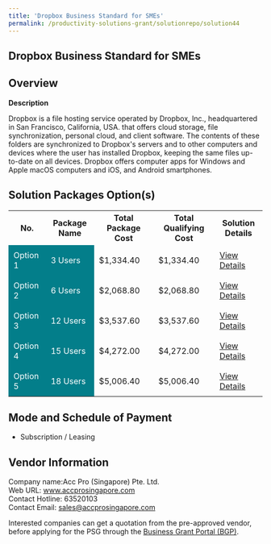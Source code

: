 ```yaml
---
title: 'Dropbox Business Standard for SMEs'
permalink: /productivity-solutions-grant/solutionrepo/solution44
---
```


## Dropbox Business Standard for SMEs

## Overview

**Description**

Dropbox is a file hosting service operated by Dropbox, Inc., headquartered in San Francisco, California, USA. that offers cloud storage, file synchronization, personal cloud, and client software. The contents of these folders are synchronized to Dropbox's servers and to other computers and devices where the user has installed Dropbox, keeping the same files up-to-date on all devices. Dropbox offers computer apps for Windows and Apple macOS computers and iOS, and Android smartphones.

## Solution Packages Option(s)

<table>
<tr>
<th><b>No.</b></th>
<th><b>Package Name</b></th>
<th><b>Total Package Cost</b></th>
<th><b>Total Qualifying Cost</b></th>
<th><b>Solution Details</b></th>
</tr>
<tr>
<td style='padding: 10px; background-color: #037E8A; color: #FFFFFF;'>Option 1</td>
<td style='padding: 10px; background-color: #037E8A; color: #FFFFFF;'>3 Users</td>
<td style='padding: 10px;'>$1,334.40</td>
<td style='padding: 10px;'>$1,334.40</td>
<td style='padding: 10px;'><a href='/images/psg/Desensitised_AccPro_Annex3_CR_wef_17Nov22_Part_1.pdf' target='_blank'>View Details</a></td>
</tr>
<tr>
<td style='padding: 10px; background-color: #037E8A; color: #FFFFFF;'>Option 2</td>
<td style='padding: 10px; background-color: #037E8A; color: #FFFFFF;'>6 Users</td>
<td style='padding: 10px;'>$2,068.80</td>
<td style='padding: 10px;'>$2,068.80</td>
<td style='padding: 10px;'><a href='/images/psg/Desensitised_AccPro_Annex3_CR_wef_17Nov22_Part_2.pdf' target='_blank'>View Details</a></td>
</tr>
<tr>
<td style='padding: 10px; background-color: #037E8A; color: #FFFFFF;'>Option 3</td>
<td style='padding: 10px; background-color: #037E8A; color: #FFFFFF;'>12 Users</td>
<td style='padding: 10px;'>$3,537.60</td>
<td style='padding: 10px;'>$3,537.60</td>
<td style='padding: 10px;'><a href='/images/psg/Desensitised_AccPro_Annex3_CR_wef_17Nov22_Part_3.pdf' target='_blank'>View Details</a></td>
</tr>
<tr>
<td style='padding: 10px; background-color: #037E8A; color: #FFFFFF;'>Option 4</td>
<td style='padding: 10px; background-color: #037E8A; color: #FFFFFF;'>15 Users</td>
<td style='padding: 10px;'>$4,272.00</td>
<td style='padding: 10px;'>$4,272.00</td>
<td style='padding: 10px;'><a href='/images/psg/Desensitised_AccPro_Annex3_CR_wef_17Nov22_Part_4.pdf' target='_blank'>View Details</a></td>
</tr>
<tr>
<td style='padding: 10px; background-color: #037E8A; color: #FFFFFF;'>Option 5</td>
<td style='padding: 10px; background-color: #037E8A; color: #FFFFFF;'>18 Users</td>
<td style='padding: 10px;'>$5,006.40</td>
<td style='padding: 10px;'>$5,006.40</td>
<td style='padding: 10px;'><a href='/images/psg/Desensitised_AccPro_Annex3_CR_wef_17Nov22_Part_5.pdf' target='_blank'>View Details</a></td>
</tr>
</table>

## Mode and Schedule of Payment

 - Subscription / Leasing

## Vendor Information

 Company name:Acc Pro (Singapore) Pte. Ltd.<br>Web URL: www.accprosingapore.com <br>Contact Hotline: 63520103 <br>Contact Email: sales@accprosingapore.com 

Interested companies can get a quotation from the pre-approved vendor, before applying for the PSG through the <a href='https://www.businessgrants.gov.sg/' target='_blank' rel='noopener'>Business Grant Portal (BGP)</a>.

<script src="/jquery/resize-tables.js"></script>
